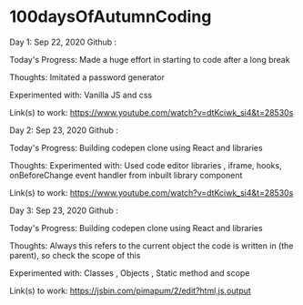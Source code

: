 # 100daysOfAutumnCoding

Day 1: Sep 22, 2020 Github : 

Today's Progress: Made a huge effort in starting to code after a long break

Thoughts: Imitated a password generator

Experimented with: Vanilla JS and css

Link(s) to work: https://www.youtube.com/watch?v=dtKciwk_si4&t=28530s

Day 2: Sep 23, 2020 Github : 

Today's Progress: Building codepen clone using React and libraries

Thoughts: 
Experimented with: Used code editor libraries , iframe, hooks, onBeforeChange event handler from inbuilt library component

Link(s) to work: https://www.youtube.com/watch?v=dtKciwk_si4&t=28530s

Day 3: Sep 23, 2020 Github : 

Today's Progress: Building codepen clone using React and libraries

Thoughts: Always this refers to the current object the code is written in (the parent), so check the scope of this

Experimented with: Classes , Objects , Static method and scope

Link(s) to work: https://jsbin.com/pimapum/2/edit?html,js,output

